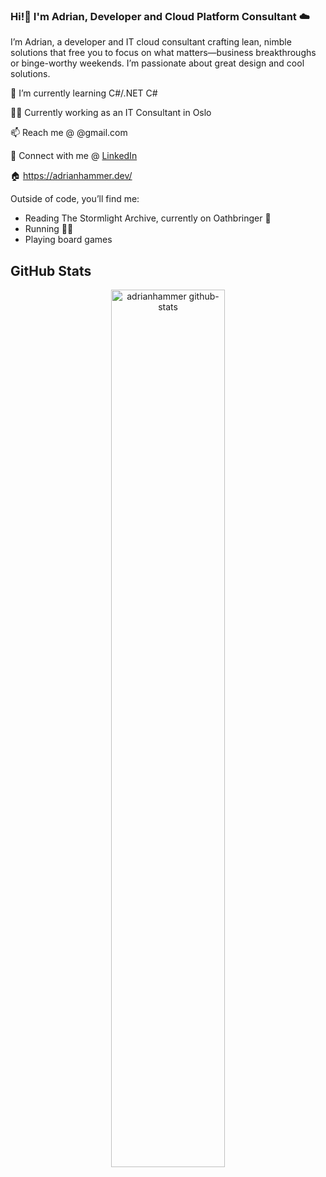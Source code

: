### Hi!👋 I'm **Adrian**, Developer and Cloud Platform Consultant ☁️


I’m Adrian, a developer and IT cloud consultant crafting lean, nimble solutions that free you to focus on what matters—business breakthroughs or binge-worthy weekends. I’m passionate about great design and cool solutions.

🌱 I’m currently learning C#/.NET C# 

👨‍💻 Currently working as an IT Consultant in Oslo 

📫 Reach me @ @gmail.com 

💼 Connect with me @ [LinkedIn](https://www.linkedin.com/in/adrianhammer/) 

🏠 https://adrianhammer.dev/ 

Outside of code, you’ll find me:  
- Reading The Stormlight Archive, currently on Oathbringer 📖
- Running 🏃‍♂️ 
- Playing board games

## GitHub Stats
<div align="center">
  <img src="https://stats.dooboo.io/api/github-stats-advanced?login=adrianhammer" alt="adrianhammer github-stats" width="60%" />
</div>


